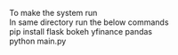 To make the system run <br> 
In same directory run the below commands<br>
pip install flask bokeh yfinance pandas<br>
python main.py<br>

